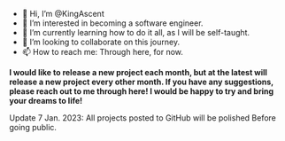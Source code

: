 - 👋 Hi, I’m @KingAscent
- 👀 I’m interested in becoming a software engineer.
- 🌱 I’m currently learning how to do it all, as I will be self-taught.
- 💞️ I’m looking to collaborate on this journey.
- 📫 How to reach me: Through here, for now. 


**I would like to release a new project each month, but at the latest will release a new project every other month. If you have any suggestions, please reach out to me through here! I would be happy to try and bring your dreams to life!**

Update 7 Jan. 2023: All projects posted to GitHub will be polished
Before going public.
<!---
KingAscent/KingAscent is a ✨ special ✨ repository because its `README.md` (this file) appears on your GitHub profile.
You can click the Preview link to take a look at your changes.
--->
